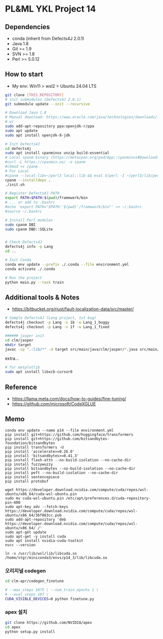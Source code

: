 # PL&ML YKL Project 14
## Dependencies
- conda
(inherit from Defects4J 2.0.1)
- Java 1.8
- Git >= 1.9
- SVN >= 1.8
- Perl >= 5.0.12

## How to start
- My env: Win11 > wsl2 > Ubuntu 24.04 LTS
```bash
git clone [THIS_REPOSITORY]
# init submodules (Defects4J 2.0.1)
git submodule update --init --recursive

# Download Java 1.8
# Manual download: https://www.oracle.com/java/technologies/downloads/?er=221886#java8
# or
sudo add-apt-repository ppa:openjdk-r/ppa
sudo apt update
sudo apt install openjdk-8-jdk

# Init Defects4J
cd defects4j
sudo apt install cpanminus unzip build-essential
# Local cpanm binary (https://metacpan.org/pod/App::cpanminus#Downloading-the-standalone-executable)
#curl -L https://cpanmin.us/ -o cpanm
#chmod +x cpanm
# For Local
#cpanm --local-lib=~/perl5 local::lib && eval $(perl -I ~/perl5/lib/perl5/ -Mlocal::lib)
cpanm --installdeps .
./init.sh

# Register Defects4J PATH
export PATH=$PATH:$(pwd)/framework/bin
# ... or add to .bashrc
#echo 'export PATH="$PATH:'$(pwd)'/framework/bin"' >> ~/.bashrc
#source ~/.bashrc

# Install Perl modules
sudo cpanm DBI
sudo cpanm DBD::SQLite


# Check Defects4J
defects4j info -p Lang
cd ..

# Init Conda
conda env update --prefix ./.conda --file environment.yml
conda activate ./.conda

# Run the project
python main.py --task train
```

## Additional tools & Notes
- https://bitbucket.org/rjust/fault-localization-data/src/master/

```bash
# Sample Defects4J (Lang project, 1st bug)
defects4j checkout -p Lang -v 1b -w Lang_1_buggy
defects4j checkout -p Lang -v 1f -w Lang_1_fixed

###### jasper init
cd clm/jasper
mkdir target
javac -cp ".:lib/*" -d target src/main/java/clm/jasper/*.java src/main/java/clm/codet5/*.java src/main/java/clm/codegen/*.java src/main/java/clm/plbart/*.java src/main/java/clm/incoder/*.java src/main/java/clm/finetuning/*.java
```

extra...
```bash
# for matplotlib
sudo apt install libxcb-cursor0
```

## Reference
- https://llama.meta.com/docs/how-to-guides/fine-tuning/
- https://github.com/microsoft/CodeXGLUE


## Memo
```
conda env update --name p14 --file environment.yml
pip install git+https://github.com/huggingface/transformers
pip install git+https://github.com/bitsandbytes-foundation/bitsandbytes
pip install transformers -U
pip install 'accelerate>=0.26.0'
pip install 'bitsandbytes>=0.41.3'
pip install flash-attn --no-build-isolation --no-cache-dir
pip install fuzzywuzzy
pip install bitsandbytes --no-build-isolation --no-cache-dir
pip install peft --no-build-isolation --no-cache-dir
pip install sentencepiece
pip install protobuf

wget https://developer.download.nvidia.com/compute/cuda/repos/wsl-ubuntu/x86_64/cuda-wsl-ubuntu.pin
sudo mv cuda-wsl-ubuntu.pin /etc/apt/preferences.d/cuda-repository-pin-600
sudo apt-key adv --fetch-keys https://developer.download.nvidia.com/compute/cuda/repos/wsl-ubuntu/x86_64/3bf863cc.pub
sudo add-apt-repository 'deb https://developer.download.nvidia.com/compute/cuda/repos/wsl-ubuntu/x86_64/ /'
sudo apt-get update
sudo apt-get -y install cuda
sudo apt install nvidia-cuda-toolkit
nvcc --version

ln -s /usr/lib/wsl/lib/libcuda.so /home/stgr/miniconda3/envs/p14_3/lib/libcuda.so
```

### 오리지널 codegen
```bash
cd clm-apr/codegen_finetune

# --max_steps 1875 \ --num_train_epochs 1 \
# --eval_steps 187 \ 
CUDA_VISIBLE_DEVICES=0 python finetune.py

```

### apex 설치
```bash
git clone https://github.com/NVIDIA/apex
cd apex
python setup.py install
```
